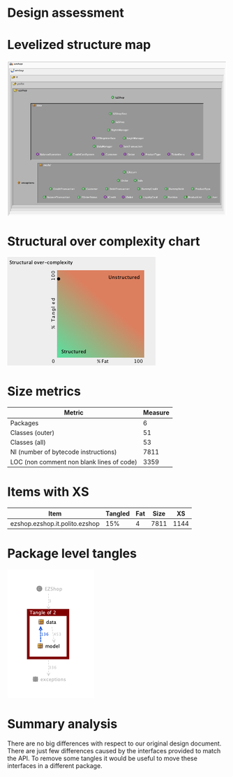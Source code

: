 # Design assessment

# Levelized structure map
![](assets/images/Z.png)

# Structural over complexity chart
![](assets/images/Z1.png)

# Size metrics



| Metric                                    | Measure |
| ----------------------------------------- | ------- |
| Packages                                  | 6       |
| Classes (outer)                           | 51      |
| Classes (all)                             | 53      |
| NI (number of bytecode instructions)      | 7811    |
| LOC (non comment non blank lines of code) | 3359    |



# Items with XS

| Item                           | Tangled | Fat  | Size | XS   |
| ------------------------------ | ------- | ---- | ---- | ---- |
| ezshop.ezshop.it.polito.ezshop | 15%     | 4    | 7811 | 1144 |



# Package level tangles



![](assets/images/Z2.png)

# Summary analysis
There are no big differences with respect to our original design document. There are just few differences caused by the interfaces provided to match the API. To remove some tangles it would be useful to move these interfaces in a different package.
